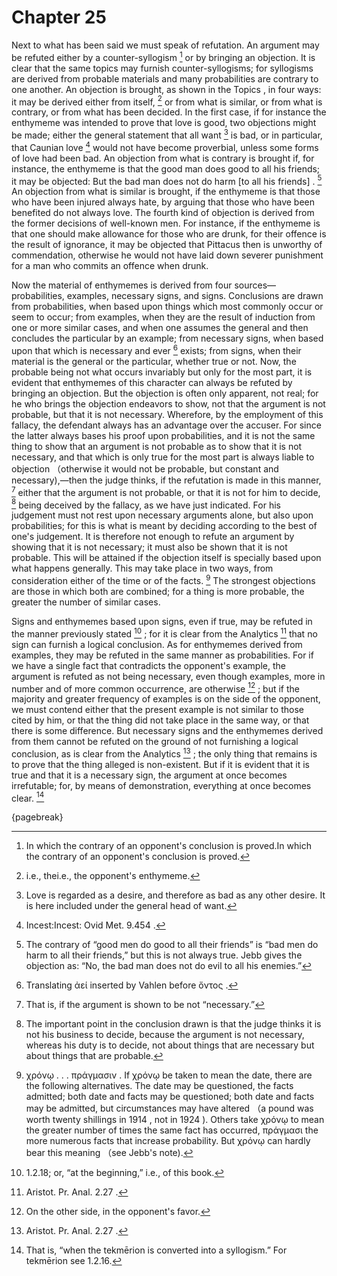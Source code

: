 # Chapter 25

Next to what has been said we must speak of refutation. An argument may be refuted either by a counter-syllogism [^^24_1] or by bringing an
objection. It is clear that the same topics may furnish counter-syllogisms; for syllogisms are derived from probable materials and many
probabilities are contrary to one another. An objection is brought, as shown in the Topics , in four ways: it may be derived either from
itself, [^^24_2] or from what is similar, or from what is contrary, or from what has been decided. In the first case, if for instance the enthymeme
was intended to prove that love is good, two objections might be made; either the general statement that all want [^^24_3] is bad, or in particular,
that Caunian love [^^24_4] would not have become proverbial, unless some forms of love had been bad. An objection from what is contrary is brought
if, for instance, the enthymeme is that the good man does good to all his friends; it may be objected: But the bad man does not do
harm [to all his friends] . [^^24_5] An objection from what is similar is brought, if the enthymeme is that those who have been injured always hate,
by arguing that those who have been benefited do not always love. The fourth kind of objection is derived from the former decisions of well-known
men. For instance, if the enthymeme is that one should make allowance for those who are drunk, for their offence is the result of ignorance, it may
be objected that Pittacus then is unworthy of commendation, otherwise he would not have laid down severer punishment for a man who commits an
offence when drunk.

Now the material of enthymemes is derived from four sources—probabilities, examples, necessary signs, and signs. Conclusions are drawn from
probabilities, when based upon things which most commonly occur or seem to occur; from examples, when they are the result of induction from one or
more similar cases, and when one assumes the general and then concludes the particular by an example; from necessary signs, when based upon that
which is necessary and ever [^^24_6] exists; from signs, when their material is the general or the particular, whether true or not. Now, the
probable being not what occurs invariably but only for the most part, it is evident that enthymemes of this character can always be refuted by
bringing an objection. But the objection is often only apparent, not real; for he who brings the objection endeavors to show, not that the argument
is not probable, but that it is not necessary. Wherefore, by the employment of this fallacy, the defendant always has an advantage over the accuser.
For since the latter always bases his proof upon probabilities, and it is not the same thing to show that an argument is not probable as to show
that it is not necessary, and that which is only true for the most part is always liable to objection （otherwise it would not be probable, but
constant and necessary),—then the judge thinks, if the refutation is made in this manner, [^^24_7] either that the argument is not probable, or that
it is not for him to decide, [^^24_8] being deceived by the fallacy, as we have just indicated. For his judgement must not rest upon necessary
arguments alone, but also upon probabilities; for this is what is meant by deciding according to the best of one's judgement. It is therefore not
enough to refute an argument by showing that it is not necessary; it must also be shown that it is not probable. This will be attained if the
objection itself is specially based upon what happens generally. This may take place in two ways, from consideration either of the time or of the
facts. [^^24_9] The strongest objections are those in which both are combined; for a thing is more probable, the greater the number of similar
cases.

Signs and enthymemes based upon signs, even if true, may be refuted in the manner previously stated [^^24_10] ; for it is clear from the
Analytics [^^24_11] that no sign can furnish a logical conclusion. As for enthymemes derived from examples, they may be refuted in the same manner
as probabilities. For if we have a single fact that contradicts the opponent's example, the argument is refuted as not being necessary, even though
examples, more in number and of more common occurrence, are otherwise [^^24_12] ; but if the majority and greater frequency of examples is on the
side of the opponent, we must contend either that the present example is not similar to those cited by him, or that the thing did not take place in
the same way, or that there is some difference. But necessary signs and the enthymemes derived from them cannot be refuted on the ground of not
furnishing a logical conclusion, as is clear from the Analytics [^^24_13] ; the only thing that remains is to prove that the thing alleged is
non-existent. But if it is evident that it is true and that it is a necessary sign, the argument at once becomes irrefutable; for, by means of
demonstration, everything at once becomes clear. [^^24_14]

{pagebreak}

[^^24_1]: In which the contrary of an opponent's conclusion is proved.In which the contrary of an opponent's conclusion is proved.

[^^24_2]: i.e., thei.e., the opponent's enthymeme.

[^^24_3]: Love is regarded as a desire, and therefore as bad as any other desire. It is here included under the general head of want.

[^^24_4]: Incest:Incest: Ovid Met. 9.454 .

[^^24_5]: The contrary of “good men do good to all their friends” is “bad men do harm to all their
friends,” but this is not always true. Jebb gives the objection as: “No, the bad man does not do evil to all his enemies.”

[^^24_6]: Translating ἀεί inserted by Vahlen before ὄντος .

[^^24_7]: That is, if the argument is shown to be not “necessary.”

[^^24_8]: The important point in the conclusion drawn is that the judge thinks it is not his business
to decide, because the argument is not necessary, whereas his duty is to decide, not about things that are necessary but about things that are
probable.

[^^24_9]: χρόνῳ . . . πράγμασιν . If χρόνῳ be taken to mean the date, there are the following alternatives. The date may be questioned, the facts
admitted; both date and facts may be questioned; both date and facts may be admitted, but circumstances may have altered （a pound was worth twenty
shillings in 1914 , not in 1924 ). Others take χρόνῳ to mean the greater number of times the same fact has occurred, πράγμασι the more numerous
facts that increase probability. But χρόνῳ can hardly bear this meaning （see Jebb's note).

[^^24_10]: 1.2.18; or, “at the beginning,” i.e., of this book.

[^^24_11]: Aristot. Pr. Anal. 2.27 .

[^^24_12]: On the other side, in the opponent's favor.

[^^24_13]: Aristot. Pr. Anal. 2.27 .

[^^24_14]: That is, “when the tekmērion is converted into a syllogism.” For tekmērion see 1.2.16. 

